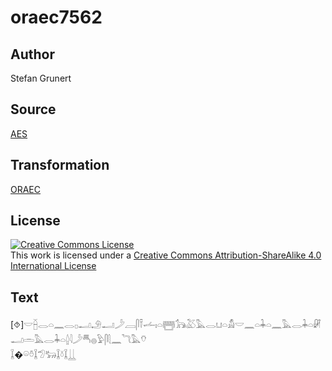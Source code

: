 # oraec7562

## Author

Stefan Grunert

## Source

[AES](https://github.com/simondschweitzer/aes)

## Transformation

[ORAEC](https://oraec.github.io/)

## License

<a rel="license" href="http://creativecommons.org/licenses/by-sa/4.0/"><img alt="Creative Commons License" style="border-width:0" src="https://i.creativecommons.org/l/by-sa/4.0/88x31.png" /></a><br />This work is licensed under a <a rel="license" href="http://creativecommons.org/licenses/by-sa/4.0/">Creative Commons Attribution-ShareAlike 4.0 International License</a>

## Text

[⯑]𓎟𓐢𓂋𓏏𓈖𓂋𓊪𓂝𓄂𓂝𓌳𓐙𓋴𓍋𓌡𓏤𓏏𓉪𓃥𓅷𓅓𓂋𓂓𓏏𓀋𓎟𓈖𓏏𓇓𓏏𓈖𓅓𓂋𓇓𓏏𓏞𓂝𓏛𓅓𓂋𓇓𓏏𓐬𓇋𓌳𓄪𓐍𓅱𓋴𓇛𓈖𓆓𓅓𓄣<br>
𓆼�𓏖𓏊𓆼𓅿𓃒𓆼𓍱𓆼𓋲<br>
